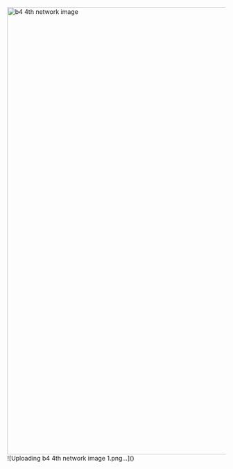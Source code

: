 <img width="1832" height="1030" alt="b4 4th network image" src="https://github.com/user-attachments/assets/7835fba3-6ca3-4141-baf2-aec73d1947b1" />
![Uploading b4 4th network image 1.png…]()
